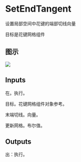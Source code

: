 # SetEndTangent

设置局部空间中花键的端部切线向量

目标是花键网格组件

## 图示

![]($-20221218-21020034.png)

## Inputs

在。执行。

目标。花键网格组件对象参考。

末端切线。向量。

更新网格。布尔值。  

## Outputs

出：执行。
